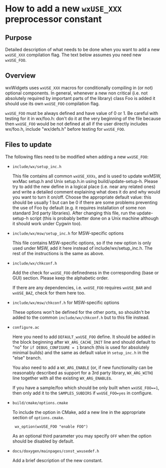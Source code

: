 How to add a new `wxUSE_XXX` preprocessor constant
================================================

Purpose
-------

Detailed description of what needs to be done when you want to add a new
`wxUSE_XXX` compilation flag. The text below assumes you need new `wxUSE_FOO`.


Overview
--------

wxWidgets uses `wxUSE_XXX` macros for conditionally compiling in (or not)
optional components. In general, whenever a new non critical (i.e. not
absolutely required by important parts of the library) class Foo is added it
should use its own `wxUSE_FOO` compilation flag.

`wxUSE_FOO` must be always defined and have value of 0 or 1. Be careful with
testing for it in wx/foo.h: don't do it at the very beginning of the file
because then `wxUSE_FOO` would be not defined at all if the user directly
includes wx/foo.h, include "wx/defs.h" before testing for `wxUSE_FOO`.


Files to update
---------------

The following files need to be modified when adding a new `wxUSE_FOO`:

- `include/wx/setup_inc.h`

   This file contains all common `wxUSE_XXXs`, and is used to update wxMSW, wxMac
   setup.h and Unix setup.h.in using build/update-setup-h. Please try to add
   the new define in a logical place (i.e. near any related ones) and write a
   detailed comment explaining what does it do and why would you want to turn
   it on/off. Choose the appropriate default value: this should be usually 1
   but can be 0 if there are some problems preventing the use of Foo by default
   (e.g. it requires installation of some non standard 3rd party libraries).
   After changing this file, run the update-setup-h script (this is probably
   better done on a Unix machine although it should work under Cygwin too).

- `include/wx/msw/setup_inc.h` for MSW-specific options

   This file contains MSW-specific options, so if the new option is only used
   under MSW, add it here instead of include/wx/setup_inc.h. The rest of the
   instructions is the same as above.

- `include/wx/chkconf.h`

   Add the check for `wxUSE_FOO` definedness in the corresponding (base or GUI)
   section. Please keep the alphabetic order.

   If there are any dependencies, i.e. `wxUSE_FOO` requires `wxUSE_BAR` and
   `wxUSE_BAZ`, check for them here too.

- `include/wx/msw/chkconf.h` for MSW-specific options

   These options won't be defined for the other ports, so shouldn't be added to
   the common `include/wx/chkconf.h` but to this file instead.

- `configure.ac`

   Here you need to add `DEFAULT_wxUSE_FOO` define. It should be added in the
   block beginning after `WX_ARG_CACHE_INIT` line and should default to "no" for
   `if DEBUG_CONFIGURE = 1` branch (this is used for absolutely minimal builds)
   and the same as default value in `setup_inc.h` in the "else" branch.

   You also need to add a `WX_ARG_ENABLE` (or, if new functionality can be
   reasonably described as support for a 3rd party library, `WX_ARG_WITH`)
   line together with all the existing `WX_ARG_ENABLE`s.

   If you have a sample/foo which should be only built when `wxUSE_FOO==1`,
   then only add it to the `SAMPLES_SUBDIRS` if `wxUSE_FOO=yes` in configure.

- `build/cmake/options.cmake`

   To include the option in CMake, add a new line in the appropriate
   section of `options.cmake`.

       wx_option(wxUSE_FOO "enable FOO")

   As an optional third parameter you may specify `OFF` when the option
   should be disabled by default.

- `docs/doxygen/mainpages/const_wxusedef.h`

   Add a brief description of the new constant.
